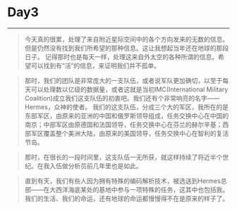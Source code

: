 # Day3 #
----
>  今天真的很累，处理了来自附近星际空间中的各个方向发来的无数的信息。但是仍然没有找到我们所希望的那种信息。这让我想起当年还在地球的那段日子。
记得那时也是每天一样，处理这来自外太空的各种所谓的信息。希望可以找到有“活”的信息，来证明我们并不孤单。

>  那时，我们的团队是非常庞大的一支队伍，或者说军队更加确切，以至于每天可以处理数以亿级的数据量，或者这就是当初IMC(International Military Coalition)成立我们这支队伍的初衷吧。我们还有个非常响亮的名字——Hermes，众神的使者。
我们的这支队伍，分成三个大的军区，我所在的是东部军区，由原来的亚洲的中国和俄罗斯领导组成，任务交换中心在中国的南京；中部军区由原德国和法国领导，任务交换中心在芬兰的赫尔辛基；西部军区覆盖整个美洲大陆，由原来的美国领导，任务交换中心在智利的复活节岛。

>  那时，在很长的一段时间里，这支队伍一无所获，就这样持续了将近半个世纪。在我入伍做分析员前几年里也是如此。

>  直到有天，我们有些人因为拥有特殊的编码解析技术，被选送到Hermes总部——在大西洋海底某处的基地中参与一项特殊的任务，这其中也包括我。我们的生活、我们的命运，还有地球的命运都慢慢得不在是原来的样子了。
